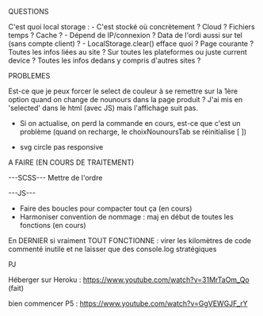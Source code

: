 QUESTIONS

C'est quoi local storage : 
    - C'est stocké où concrètement ? Cloud ? Fichiers temps ? Cache ?
    - Dépend de IP/connexion ? Data de l'ordi aussi sur tel (sans compte client) ?
    - LocalStorage.clear() efface quoi ? Page courante ? Toutes les infos liées au site ? Sur toutes les plateformes ou juste current device ? Toutes les infos dedans y compris d'autres sites ?

PROBLEMES

Est-ce que je peux forcer le select de couleur à se remettre sur la 1ère option quand on change de nounours dans la page produit ? J'ai mis en 'selected' dans le html (avec JS) mais l'affichage suit pas.

- Si on actualise, on perd la commande en cours, est-ce que c'est un problème (quand on recharge, le choixNounoursTab se réinitialise [ ])

- svg circle pas responsive


A FAIRE (EN COURS DE TRAITEMENT)

---SCSS---
Mettre de l'ordre

---JS---
- Faire des boucles pour compacter tout ça (en cours)
- Harmoniser convention de nommage : maj en début de toutes les fonctions (en cours)


En DERNIER si vraiment TOUT FONCTIONNE : virer les kilomètres de code commenté inutile et ne laisser que des console.log stratégiques


PJ

Héberger sur Heroku : 
https://www.youtube.com/watch?v=31MrTaOm_Qo
(fait)

bien commencer P5 : 
https://www.youtube.com/watch?v=GgVEWGJF_rY